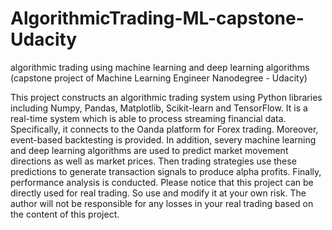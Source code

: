 # AlgorithmicTrading-ML-capstone-Udacity
algorithmic trading using machine learning and deep learning algorithms (capstone project of Machine Learning Engineer Nanodegree - Udacity)

This project constructs an algorithmic trading system using Python libraries including  Numpy, Pandas, Matplotlib, Scikit-learn and TensorFlow.
It is a real-time system which is able to process streaming financial data. Specifically, it connects to the Oanda platform for Forex trading.
Moreover, event-based backtesting is provided. In addition, severy machine learning and deep learning algorithms are used to predict market 
movement directions as well as market prices. Then trading strategies use these predictions to generate transaction signals to produce alpha 
profits. Finally, performance analysis is conducted. Please notice that this project can be directly used for real trading. So use and modify 
it at your own risk. The author will not be responsible for any losses in your real trading based on the content of this project.